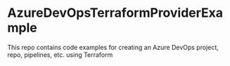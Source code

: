 # AzureDevOpsTerraformProviderExample
This repo contains code examples for creating an Azure DevOps project, repo, pipelines, etc. using Terraform
